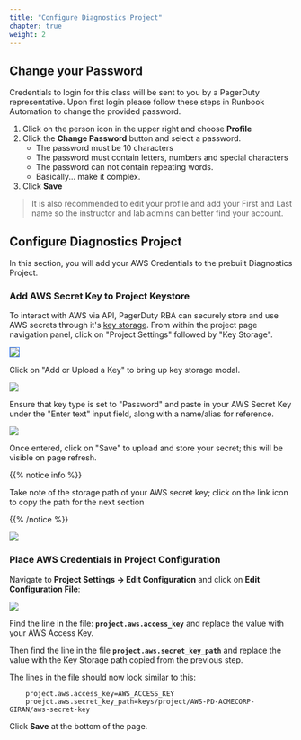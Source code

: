 ```yaml
---
title: "Configure Diagnostics Project"
chapter: true
weight: 2
---
```


## Change your Password

Credentials to login for this class will be sent to you by a PagerDuty representative.  Upon first login please follow these steps in Runbook Automation to change the provided password.

1. Click on the person icon in the upper right and choose **Profile**
1. Click the **Change Password** button and select a password.
    - The password must be 10 characters
    - The password must contain letters, numbers and special characters
    - The password can not contain repeating words.
    - Basically... make it complex.
1. Click **Save**

> It is also recommended to edit your profile and add your First and Last name so the instructor and lab admins can better find your account.

## Configure Diagnostics Project

In this section, you will add your AWS Credentials to the prebuilt Diagnostics Project.

### Add AWS Secret Key to Project Keystore

To interact with AWS via API, PagerDuty RBA can securely store and use AWS secrets through it's [key storage](https://docs.rundeck.com/docs/manual/key-storage/key-storage.html).
From within the project page navigation panel, click on "Project Settings" followed by "Key Storage".

<img style='border:1px solid #327af6' src="/images/project-key-storage.png" />

Click on "Add or Upload a Key" to bring up key storage modal.

![](/images/pd_rba_project_setup_3.png)

Ensure that key type is set to "Password" and paste in your AWS Secret Key under the "Enter text" input field, along with a name/alias for reference.

![](/images/pd_rba_project_setup_4.png)

Once entered, click on "Save" to upload and store your secret; this will be visible on page refresh.

{{% notice info %}}

<p style='text-align: left;'>
Take note of the storage path of your AWS secret key; click on the link icon to copy the path for the next section
</p>
{{% /notice %}}

![](/images/pd_rba_project_setup_5.png)

### Place AWS Credentials in Project Configuration

Navigate to **Project Settings -> Edit Configuration** and click on **Edit Configuration File**:

![](/images/edit-project-config.png)

Find the line in the file: **`project.aws.access_key`** and replace the value with your AWS Access Key.

Then find the line in the file **`project.aws.secret_key_path`** and replace the value with the Key Storage path copied from the previous step.

The lines in the file should now look similar to this:
```
    project.aws.access_key=AWS_ACCESS_KEY
    proejct.aws.secret_key_path=keys/project/AWS-PD-ACMECORP-GIRAN/aws-secret-key
```

Click **Save** at the bottom of the page.
